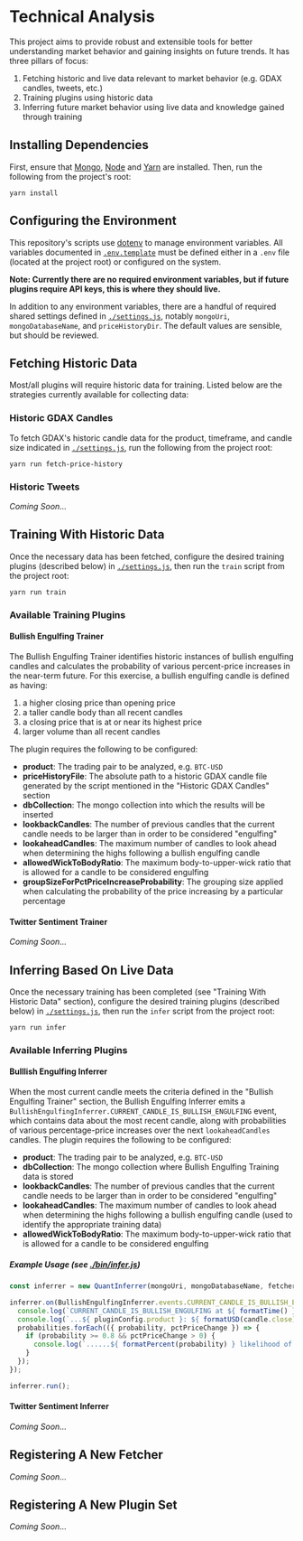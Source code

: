 # Technical Analysis

This project aims to provide robust and extensible tools for better understanding market behavior and gaining insights on future trends. It has three pillars of focus:

1. Fetching historic and live data relevant to market behavior (e.g. GDAX candles, tweets, etc.)
2. Training plugins using historic data
3. Inferring future market behavior using live data and knowledge gained through training


## Installing Dependencies

First, ensure that [Mongo](https://www.mongodb.com/), [Node](https://nodejs.org/en/) and [Yarn](https://github.com/yarnpkg/yarn) are installed. Then, run the following from the project's root:

```shell
yarn install
```


## Configuring the Environment

This repository's scripts use [dotenv](https://www.npmjs.com/package/dotenv) to manage environment variables. All variables documented in [`.env.template`](./.env.template) must be defined either in a `.env` file (located at the project root) or configured on the system.

__Note: Currently there are no required environment variables, but if future plugins require API keys, this is where they should live.__

In addition to any environment variables, there are a handful of required shared settings defined in [`./settings.js`](./settings.js), notably `mongoUri`, `mongoDatabaseName`, and `priceHistoryDir`. The default values are sensible, but should be reviewed.


## Fetching Historic Data

Most/all plugins will require historic data for training. Listed below are the strategies currently available for collecting data:

### Historic GDAX Candles

To fetch GDAX's historic candle data for the product, timeframe, and candle size indicated in [`./settings.js`](./settings.js), run the following from the project root:

```shell
yarn run fetch-price-history
```

### Historic Tweets

_Coming Soon..._


## Training With Historic Data

Once the necessary data has been fetched, configure the desired training plugins (described below) in [`./settings.js`](./settings.js), then run the `train` script from the project root:

```shell
yarn run train
```

### Available Training Plugins

#### Bullish Engulfing Trainer

The Bullish Engulfing Trainer identifies historic instances of bullish engulfing candles and calculates the probability of various percent-price increases in the near-term future. For this exercise, a bullish engulfing candle is defined as having:

1. a higher closing price than opening price
2. a taller candle body than all recent candles
3. a closing price that is at or near its highest price
4. larger volume than all recent candles

The plugin requires the following to be configured:

- __product__: The trading pair to be analyzed, e.g. `BTC-USD`
- __priceHistoryFile__: The absolute path to a historic GDAX candle file generated by the script mentioned in the "Historic GDAX Candles" section
- __dbCollection__: The mongo collection into which the results will be inserted
- __lookbackCandles__: The number of previous candles that the current candle needs to be larger than in order to be considered "engulfing"
- __lookaheadCandles__: The maximum number of candles to look ahead when determining the highs following a bullish engulfing candle
- __allowedWickToBodyRatio__: The maximum body-to-upper-wick ratio that is allowed for a candle to be considered engulfing
- __groupSizeForPctPriceIncreaseProbability__: The grouping size applied when calculating the probability of the price increasing by a particular percentage


#### Twitter Sentiment Trainer

_Coming Soon..._


## Inferring Based On Live Data

Once the necessary training has been completed (see "Training With Historic Data" section), configure the desired training plugins (described below) in [`./settings.js`](./settings.js), then run the `infer` script from the project root:

```shell
yarn run infer
```

### Available Inferring Plugins

#### Bulllish Engulfing Inferrer

When the most current candle meets the criteria defined in the "Bullish Engulfing Trainer" section, the Bullish Engulfing Inferrer emits a `BullishEngulfingInferrer.CURRENT_CANDLE_IS_BULLISH_ENGULFING` event, which contains data about the most recent candle, along with probabilities of various percentage-price increases over the next `lookaheadCandles` candles. The plugin requires the following to be configured:

- __product__: The trading pair to be analyzed, e.g. `BTC-USD`
- __dbCollection__: The mongo collection where Bullish Engulfing Training data is stored
- __lookbackCandles__: The number of previous candles that the current candle needs to be larger than in order to be considered "engulfing"
- __lookaheadCandles__: The maximum number of candles to look ahead when determining the highs following a bullish engulfing candle (used to identify the appropriate training data)
- __allowedWickToBodyRatio__: The maximum body-to-upper-wick ratio that is allowed for a candle to be considered engulfing

##### Example Usage (see [./bin/infer.js](./bin/infer.js))

```javascript
const inferrer = new QuantInferrer(mongoUri, mongoDatabaseName, fetcherConfigs, pluginConfigs);

inferrer.on(BullishEngulfingInferrer.events.CURRENT_CANDLE_IS_BULLISH_ENGULFING, (pluginConfig, candle, probabilities) => {
  console.log(`CURRENT_CANDLE_IS_BULLISH_ENGULFING at ${ formatTime() }`);
  console.log(`...${ pluginConfig.product }: ${ formatUSD(candle.close) }`);
  probabilities.forEach(({ probability, pctPriceChange }) => {
    if (probability >= 0.8 && pctPriceChange > 0) {
      console.log(`......${ formatPercent(probability) } likelihood of increasing by ${ formatPercent(pctPriceChange) } over the next ${ pluginConfig.lookaheadCandles } candles`);
    }
  });
});

inferrer.run();
```

#### Twitter Sentiment Inferrer

_Coming Soon..._


## Registering A New Fetcher

_Coming Soon..._

## Registering A New Plugin Set

_Coming Soon..._

